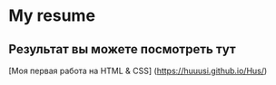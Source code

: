 # My resume

## Результат вы можете посмотреть тут
[Моя первая работа на HTML & CSS] (https://huuusi.github.io/Hus/)
